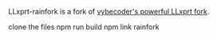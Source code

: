 LLxprt-rainfork is a fork of [vybecoder's powerful LLxprt fork](https://github.com/acoliver/llxprt-code).


clone the files
npm run build
npm link
rainfork
